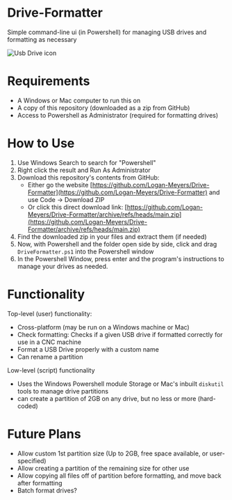 # Drive-Formatter

Simple command-line ui (in Powershell) for managing USB drives and formatting as necessary

![Usb Drive icon](USB_Icon.ico)

# Requirements

- A Windows or Mac computer to run this on
- A copy of this repository (downloaded as a zip from GitHub)
- Access to Powershell as Administrator (required for formatting drives)

# How to Use

1. Use Windows Search to search for "Powershell"
2. Right click the result and Run As Administrator
3. Download this repository's contents from GitHub:
    - Either go the website [https://github.com/Logan-Meyers/Drive-Formatter](https://github.com/Logan-Meyers/Drive-Formatter) and use Code -> Download ZIP
    - Or click this direct download link: [https://github.com/Logan-Meyers/Drive-Formatter/archive/refs/heads/main.zip](https://github.com/Logan-Meyers/Drive-Formatter/archive/refs/heads/main.zip)
4. Find the downloaded zip in your files and extract them (if needed)
5. Now, with Powershell and the folder open side by side, click and drag `DriveFormatter.ps1` into the Powershell window
6. In the Powershell Window, press enter and the program's instructions to manage your drives as needed.

# Functionality

Top-level (user) functionality:
- Cross-platform (may be run on a Windows machine or Mac)
- Check formatting: Checks if a given USB drive if formatted correctly for use in a CNC machine
- Format a USB Drive properly with a custom name
- Can rename a partition

Low-level (script) functionality
- Uses the Windows Powershell module Storage or Mac's inbuilt `diskutil` tools to manage drive partitions
- can create a partition of 2GB on any drive, but no less or more (hard-coded)

# Future Plans

- Allow custom 1st partition size (Up to 2GB, free space available, or user-specified)
- Allow creating a partition of the remaining size for other use
- Allow copying all files off of partition before formatting, and move back after formatting
- Batch format drives?

